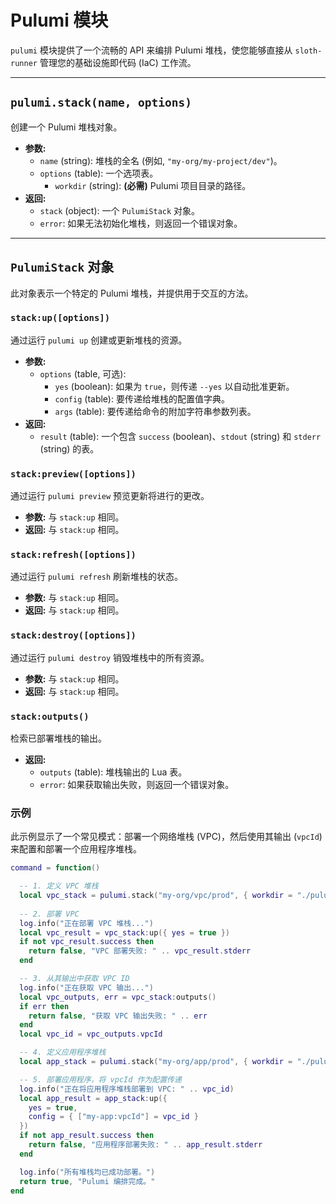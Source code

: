 # Pulumi 模块

`pulumi` 模块提供了一个流畅的 API 来编排 Pulumi 堆栈，使您能够直接从 `sloth-runner` 管理您的基础设施即代码 (IaC) 工作流。

---

## `pulumi.stack(name, options)`

创建一个 Pulumi 堆栈对象。

*   **参数:**
    *   `name` (string): 堆栈的全名 (例如, `"my-org/my-project/dev"`)。
    *   `options` (table): 一个选项表。
        *   `workdir` (string): **(必需)** Pulumi 项目目录的路径。
*   **返回:**
    *   `stack` (object): 一个 `PulumiStack` 对象。
    *   `error`: 如果无法初始化堆栈，则返回一个错误对象。

---

## `PulumiStack` 对象

此对象表示一个特定的 Pulumi 堆栈，并提供用于交互的方法。

### `stack:up([options])`

通过运行 `pulumi up` 创建或更新堆栈的资源。

*   **参数:**
    *   `options` (table, 可选):
        *   `yes` (boolean): 如果为 `true`，则传递 `--yes` 以自动批准更新。
        *   `config` (table): 要传递给堆栈的配置值字典。
        *   `args` (table): 要传递给命令的附加字符串参数列表。
*   **返回:**
    *   `result` (table): 一个包含 `success` (boolean)、`stdout` (string) 和 `stderr` (string) 的表。

### `stack:preview([options])`

通过运行 `pulumi preview` 预览更新将进行的更改。

*   **参数:** 与 `stack:up` 相同。
*   **返回:** 与 `stack:up` 相同。

### `stack:refresh([options])`

通过运行 `pulumi refresh` 刷新堆栈的状态。

*   **参数:** 与 `stack:up` 相同。
*   **返回:** 与 `stack:up` 相同。

### `stack:destroy([options])`

通过运行 `pulumi destroy` 销毁堆栈中的所有资源。

*   **参数:** 与 `stack:up` 相同。
*   **返回:** 与 `stack:up` 相同。

### `stack:outputs()`

检索已部署堆栈的输出。

*   **返回:**
    *   `outputs` (table): 堆栈输出的 Lua 表。
    *   `error`: 如果获取输出失败，则返回一个错误对象。

### 示例

此示例显示了一个常见模式：部署一个网络堆栈 (VPC)，然后使用其输出 (`vpcId`) 来配置和部署一个应用程序堆栈。

```lua
command = function()

  -- 1. 定义 VPC 堆栈
  local vpc_stack = pulumi.stack("my-org/vpc/prod", { workdir = "./pulumi/vpc" })
  
  -- 2. 部署 VPC
  log.info("正在部署 VPC 堆栈...")
  local vpc_result = vpc_stack:up({ yes = true })
  if not vpc_result.success then
    return false, "VPC 部署失败: " .. vpc_result.stderr
  end

  -- 3. 从其输出中获取 VPC ID
  log.info("正在获取 VPC 输出...")
  local vpc_outputs, err = vpc_stack:outputs()
  if err then
    return false, "获取 VPC 输出失败: " .. err
  end
  local vpc_id = vpc_outputs.vpcId

  -- 4. 定义应用程序堆栈
  local app_stack = pulumi.stack("my-org/app/prod", { workdir = "./pulumi/app" })

  -- 5. 部署应用程序，将 vpcId 作为配置传递
  log.info("正在将应用程序堆栈部署到 VPC: " .. vpc_id)
  local app_result = app_stack:up({
    yes = true,
    config = { ["my-app:vpcId"] = vpc_id }
  })
  if not app_result.success then
    return false, "应用程序部署失败: " .. app_result.stderr
  end

  log.info("所有堆栈均已成功部署。")
  return true, "Pulumi 编排完成。"
end
```
